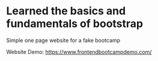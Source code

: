 # Learned the basics and fundamentals of bootstrap
Simple one page website for a fake bootcamp

Website Demo: https://www.frontendbootcampdemo.com/
